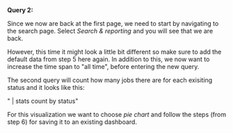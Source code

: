**Query 2:**

Since we now are back at the first page, we need to start by navigating to the search page.
Select *Search & reporting* and you will see that we are back.

However, this time it might look a little bit different so make sure to add the default data from step 5 here again.
In addition to this, we now want to increase the time span to "all time", before entering the new query.

The second query will count how many jobs there are for each exisiting status
and it looks like this:

" | stats count by status"

For this visualization we want to choose *pie chart* and follow the steps (from step 6) for saving it to an existing dashboard. 
